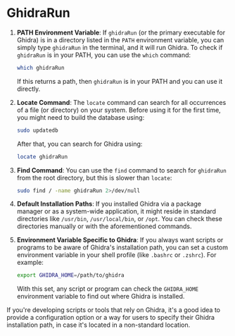 # GhidraRun

1. **PATH Environment Variable**: If `ghidraRun` (or the primary executable for Ghidra) is in a directory listed in the `PATH` environment variable, you can simply type `ghidraRun` in the terminal, and it will run Ghidra. To check if `ghidraRun` is in your PATH, you can use the `which` command:

    ```bash
    which ghidraRun
    ```

   If this returns a path, then `ghidraRun` is in your PATH and you can use it directly.

2. **Locate Command**: The `locate` command can search for all occurrences of a file (or directory) on your system. Before using it for the first time, you might need to build the database using:

    ```bash
    sudo updatedb
    ```

   After that, you can search for Ghidra using:

    ```bash
    locate ghidraRun
    ```

3. **Find Command**: You can use the `find` command to search for `ghidraRun` from the root directory, but this is slower than `locate`:

    ```bash
    sudo find / -name ghidraRun 2>/dev/null
    ```

4. **Default Installation Paths**: If you installed Ghidra via a package manager or as a system-wide application, it might reside in standard directories like `/usr/bin`, `/usr/local/bin`, or `/opt`. You can check these directories manually or with the aforementioned commands.

5. **Environment Variable Specific to Ghidra**: If you always want scripts or programs to be aware of Ghidra's installation path, you can set a custom environment variable in your shell profile (like `.bashrc` or `.zshrc`). For example:

    ```bash
    export GHIDRA_HOME=/path/to/ghidra
    ```

   With this set, any script or program can check the `GHIDRA_HOME` environment variable to find out where Ghidra is installed.

If you're developing scripts or tools that rely on Ghidra, it's a good idea to provide a configuration option or a way for users to specify their Ghidra installation path, in case it's located in a non-standard location.
